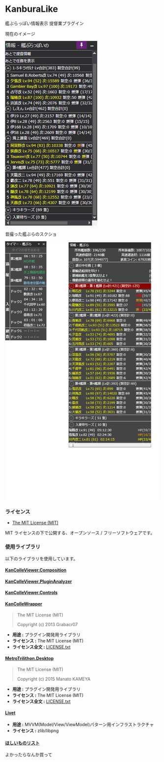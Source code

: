 # KanburaLike
艦ぶらっぽい情報表示 提督業プラグイン


現在のイメージ

![my image](SampleImage/Screenshot.png)

昔撮った艦ぶらのスクショ

![my image](SampleImage/KanburaSample.png)


### ライセンス

* [The MIT License (MIT)](LICENSE.txt)

MIT ライセンスの下で公開する、オープンソース / フリーソフトウェアです。

### 使用ライブラリ

以下のライブラリを使用しています。

#### [KanColleViewer.Composition](https://github.com/Grabacr07/KanColleViewer)
#### [KanColleViewer.PluginAnalyzer](https://github.com/Grabacr07/KanColleViewer)
#### [KanColleViewer.Controls](https://github.com/Grabacr07/KanColleViewer)
#### [KanColleWrapper](https://github.com/Grabacr07/KanColleViewer)

> The MIT License (MIT)
>
> Copyright (c) 2013 Grabacr07

* **用途 :** プラグイン開発用ライブラリ
* **ライセンス :** The MIT License (MIT)
* **ライセンス全文 :** [LICENSE.txt](https://github.com/Grabacr07/KanColleViewer/blob/develop/LICENSE.txt)

#### [MetroTrilithon.Desktop](https://github.com/Grabacr07/MetroTrilithon)

>The MIT License (MIT)
>
>Copyright (c) 2015 Manato KAMEYA

* **用途 :** プラグイン開発用ライブラリ
* **ライセンス :** The MIT License (MIT)
* **ライセンス全文 :** [LICENSE.txt](https://github.com/Grabacr07/MetroTrilithon/blob/master/LICENSE.txt)

#### [Livet](http://ugaya40.hateblo.jp/entry/Livet)

* **用途 :** MVVM(Model/View/ViewModel)パターン用インフラストラクチャ
* **ライセンス :** zlib/libpng


#### [ほしいものリスト](https://www.amazon.co.jp/hz/wishlist/ls/111ANSVEUB01D?type=wishlist&filter=unpurchased&sort=price-asc)
よかったらなんか買って
